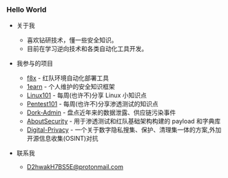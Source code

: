 ### Hello World

- 关于我
  - 喜欢钻研技术，懂一些安全知识。
  - 目前在学习逆向技术和各类自动化工具开发。

- 我参与的项目
  - [f8x](https://github.com/ffffffff0x/f8x) - 红队环境自动化部署工具
  - [1earn](https://github.com/No-Github/1earn) - 个人维护的安全知识框架
  - [Linux101](https://github.com/ffffffff0x/Linux101) - 每周(也许不)分享 Linux 小知识点
  - [Pentest101](https://github.com/ffffffff0x/Pentest101) - 每周(也许不)分享渗透测试的知识点
  - [Dork-Admin](https://github.com/ffffffff0x/Dork-Admin) - 盘点近年来的数据泄露、供应链污染事件
  - [AboutSecurity](https://github.com/ffffffff0x/AboutSecurity) - 用于渗透测试和红队基础架构构建的 payload 和字典库
  - [Digital-Privacy](https://github.com/ffffffff0x/Digital-Privacy) - 一个关于数字隐私搜集、保护、清理集一体的方案,外加开源信息收集(OSINT)对抗
  
- 联系我
  - D2hwakH7BS5E@protonmail.com
